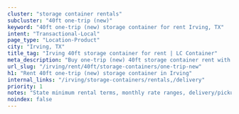 ```yaml
---
cluster: "storage container rentals"
subcluster: "40ft one-trip (new)"
keyword: "40ft one-trip (new) storage container for rent Irving, TX"
intent: "Transactional-Local"
page_type: "Location-Product"
city: "Irving, TX"
title_tag: "Irving 40ft storage container for rent | LC Container"
meta_description: "Buy one-trip (new) 40ft storage container rent with local delivery in Irving, TX. LC Container — local Since 2003. Request a fast quote today."
url_slug: "/irving/rent/40ft/storage-containers/one-trip-new"
h1: "Rent 40ft one-trip (new) storage container in Irving"
internal_links: "/irving/storage-containers/rentals,/delivery"
priority: 1
notes: "State minimum rental terms, monthly rate ranges, delivery/pickup fees, service area."
noindex: false
---
```


<!-- TODO: Add unique city/inventory copy, images, and internal links here. -->
